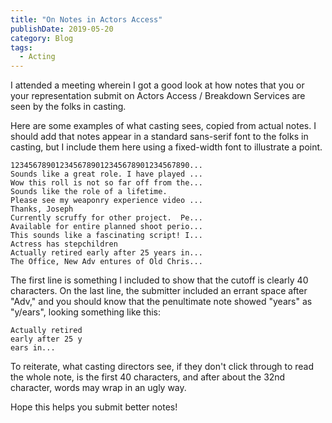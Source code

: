 ```yaml
---
title: "On Notes in Actors Access"
publishDate: 2019-05-20
category: Blog
tags:
  - Acting
---
```


I attended a meeting wherein I got a good look at how notes that you or your representation submit on Actors Access / Breakdown Services are seen by the folks in casting.

Here are some examples of what casting sees, copied from actual notes. I should add that notes appear in a standard sans-serif font to the folks in casting, but I include them here using a fixed-width font to illustrate a point.

```
1234567890123456789012345678901234567890...
Sounds like a great role. I have played ...
Wow this roll is not so far off from the...
Sounds like the role of a lifetime.
Please see my weaponry experience video ...
Thanks, Joseph
Currently scruffy for other project.  Pe...
Available for entire planned shoot perio...
This sounds like a fascinating script! I...
Actress has stepchildren
Actually retired early after 25 years in...
The Office, New Adv entures of Old Chris...
```

The first line is something I included to show that the cutoff is clearly 40 characters. On the last line, the submitter included an errant space after "Adv," and you should know that the penultimate note showed "years" as "y/ears", looking something like this:

```
Actually retired
early after 25 y
ears in...
```

To reiterate, what casting directors see, if they don't click through to read the whole note, is the first 40 characters, and after about the 32nd character, words may wrap in an ugly way.

Hope this helps you submit better notes!
